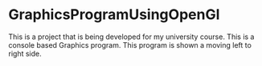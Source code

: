 # GraphicsProgramUsingOpenGl
This is a project that is being developed for my university course. This is a console based Graphics program. This program is shown a moving left to right side.
